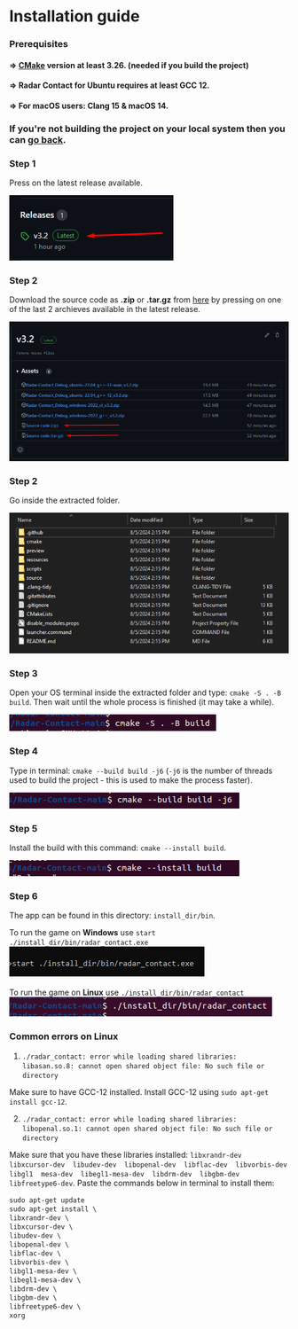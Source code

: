 # Installation guide

### Prerequisites
#### => [CMake](https://cmake.org/) version at least 3.26. (needed if you build the project)
#### => Radar Contact for Ubuntu requires at least GCC 12.
#### => For macOS users: Clang 15 & macOS 14.

### If you're not building the project on your local system then you can [go back](https://github.com/bogdanctx/radar-contact).

### Step 1

Press on the latest release available.

![](./installation/step1.png)

### Step 2

Download the source code as **.zip** or **.tar.gz** from [here](https://github.com/Bogdanctx/Radar-Contact/releases) by pressing on one of the last 2 archieves available in the latest release.

![](./installation/step2.png)

### Step 2

Go inside the extracted folder.

![](./installation/step3.png)

### Step 3

Open your OS terminal inside the extracted folder and type: ```cmake -S . -B build```. Then wait until the whole
process is finished (it may take a while).

![](./installation/step4.png)

### Step 4

Type in terminal: ```cmake --build build -j6``` (```-j6``` is the number of
threads used to build the project - this is used to make the process faster).

![](./installation/step5.png)

### Step 5

Install the build with this command: ```cmake --install build```.

![](./installation/step6.png)

### Step 6

The app can be found in this directory: ```install_dir/bin```.

To run the game on <b>Windows</b> use ```start ./install_dir/bin/radar_contact.exe``` <br>
![](./installation/step7.png)
<br><br>
To run the game on <b>Linux</b> use ```./install_dir/bin/radar_contact``` <br>
![](./installation/step7.1.png)

### Common errors on Linux

1) ```./radar_contact: error while loading shared libraries: libasan.so.8: cannot open shared object file: No such file or directory```

Make sure to have GCC-12 installed. Install GCC-12 using ```sudo apt-get install gcc-12```.


2) ```./radar_contact: error while loading shared libraries: libopenal.so.1: cannot open shared object file: No such file or directory```

Make sure that you have these libraries installed: ```libxrandr-dev  libxcursor-dev  libudev-dev  libopenal-dev  libflac-dev  libvorbis-dev libgl1  mesa-dev  libegl1-mesa-dev  libdrm-dev  libgbm-dev  libfreetype6-dev```.
Paste the commands below in terminal to install them:
```
sudo apt-get update
sudo apt-get install \
libxrandr-dev \
libxcursor-dev \
libudev-dev \
libopenal-dev \
libflac-dev \
libvorbis-dev \
libgl1-mesa-dev \
libegl1-mesa-dev \
libdrm-dev \
libgbm-dev \
libfreetype6-dev \
xorg
```